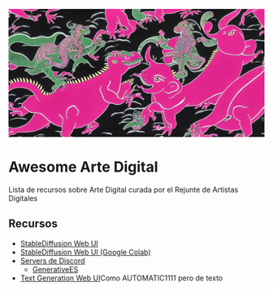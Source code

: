![Banner by @santitfg](https://github.com/RejunteArtistasDigitales/awesome-arte-digital/blob/main/fondo-by-santitfg.png)

# Awesome Arte Digital
Lista de recursos sobre Arte Digital curada por el Rejunte de Artistas Digitales

## Recursos
- [StableDiffusion Web UI](https://github.com/AUTOMATIC1111/stable-diffusion-webui)
- [StableDiffusion Web UI (Google Colab)](https://colab.research.google.com/github/TheLastBen/fast-stable-diffusion/blob/main/fast_stable_diffusion_AUTOMATIC1111.ipynb)
- [Servers de Discord](#discord)
  - [GenerativeES](https://discord.gg/uWVrZ6wM67)
- [Text Generation Web UI](https://github.com/oobabooga/text-generation-webui)Como AUTOMATIC1111 pero de texto
